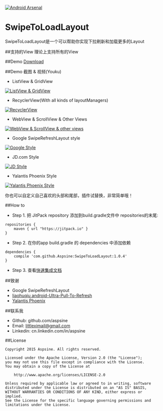 [![Android Arsenal](https://img.shields.io/badge/Android%20Arsenal-SwipeToLoadLayout-brightgreen.svg?style=flat)](http://android-arsenal.com/details/1/2812)
# SwipeToLoadLayout
SwipeToLoadLayout是一个可以帮助你实现下拉刷新和加载更多的Layout

##支持的View
理论上支持所有的View

##Demo
[Download](https://raw.githubusercontent.com/Aspsine/SwipeToLoadLayout/master/art/demo.apk)

##Demo 截图 & 视频(Youku)
- ListView & GridView

[![ListView & GridView](http://img.youtube.com/vi/ThIKO3vz6Bs/0.jpg)](http://player.youku.com/embed/XMTM5MjA1MTIyOA==) 

- RecyclerView(With all kinds of layoutManagers)

[![RecyclerView](http://img.youtube.com/vi/ZVYkoi84Vr8/0.jpg)](http://player.youku.com/embed/XMTM5MjA1Mjc3Mg==) 

- WebView & ScrollView & Other Views

[![WebView & ScrollView & other views](http://img.youtube.com/vi/RGtWvdrVmGM/0.jpg)](http://player.youku.com/embed/XMTM5MjA1MzIxNg==) 

- Google SwipeRefreshLayout style

[![Google Style](http://img.youtube.com/vi/38NbDiUoXmg/0.jpg)](http://player.youku.com/embed/XMTM5MjA1MzU4NA==) 

- JD.com Style

[![JD Style](http://img.youtube.com/vi/QrsZ5nygTp0/0.jpg)](https://youtu.be/QrsZ5nygTp0) 

- Yalantis Phoenix Style

[![Yalantis Phoenix Style](http://img.youtube.com/vi/FAqrzSjt85c/0.jpg)](http://player.youku.com/embed/XMTM5MjA1NDQ4MA==) 

你也可以自定义自己喜欢的头部和尾部，插件试替换，非常简单哦！

##How to

- Step 1. 把 JitPack repository 添加到build.gradle文件中 repositories的末尾:
```
repositories {
    maven { url "https://jitpack.io" }
}
```
- Step 2. 在你的app build.gradle 的 dependencies 中添加依赖
```
dependencies {
	compile 'com.github.Aspsine:SwipeToLoadLayout:1.0.4'
}
```
- Step 3. 查看[快速集成文档](https://github.com/Aspsine/SwipeToLoadLayout/wiki/Quick-Setup)

##致谢
- Google SwipeRefreshLayout
- [liaohuqiu android-Ultra-Pull-To-Refresh](https://github.com/liaohuqiu/android-Ultra-Pull-To-Refresh)
- [Yalantis Phoenix](https://github.com/Yalantis/Phoenix)

##联系我
- Github:   github.com/aspsine
- Email:    littleximail@gmail.com
- Linkedin: cn.linkedin.com/in/aspsine

##License

    Copyright 2015 Aspsine. All rights reserved.

    Licensed under the Apache License, Version 2.0 (the "License");
    you may not use this file except in compliance with the License.
    You may obtain a copy of the License at

        http://www.apache.org/licenses/LICENSE-2.0

    Unless required by applicable law or agreed to in writing, software
    distributed under the License is distributed on an "AS IS" BASIS,
    WITHOUT WARRANTIES OR CONDITIONS OF ANY KIND, either express or implied.
    See the License for the specific language governing permissions and
    limitations under the License.


